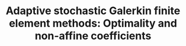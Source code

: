 ---
layout: default
title: 'Adaptive stochastic Galerkin finite element methods: Optimality and non-affine coefficients'
authors: Markus Bachmayr, Henrik Eisenmann and Igor Voulis
journal: Arxiv 
volume: Preprint
year: 2025
number: 
pages: 
arxivlink: https://arxiv.org/abs/2503.18704
doilink: https://arxiv.org/abs/2503.18704
---